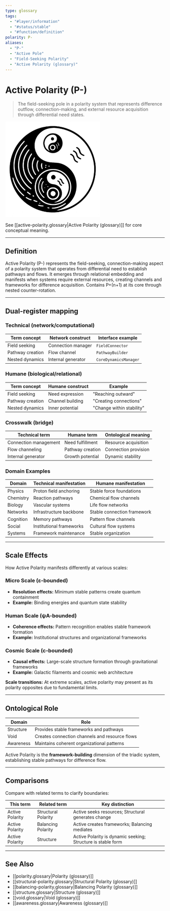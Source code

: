 ```yaml
---
type: glossary
tags:
  - "#layer/information"
  - "#status/stable"
  - "#function/definition"
polarity: P-
aliases:
  - "P-"
  - "Active Pole"
  - "Field-Seeking Polarity"
  - "Active Polarity (glossary)"
---
```


# Active Polarity (P-)

> The field-seeking pole in a polarity system that represents difference outflow, connection-making, and external resource acquisition through differential need states.

<img src="../../../90-assets/polarity-.PNG" alt="Active Polarity (P-): Field-seeking and connection-making" width="300"/>

See [[active-polarity.glossary|Active Polarity (glossary)]] for core conceptual meaning.

---

## Definition

Active Polarity (P-) represents the field-seeking, connection-making aspect of a polarity system that operates from differential need to establish pathways and flows. It emerges through relational embedding and manifests when systems require external resources, creating channels and frameworks for difference acquisition. Contains P+(n+1) at its core through nested counter-rotation.



---

## Dual-register mapping

### Technical (network/computational)

| Term concept | Network construct | Interface example |
|-------------|------------------|-------------------|
| Field seeking | Connection manager | `FieldConnector` |
| Pathway creation | Flow channel | `PathwayBuilder` |
| Nested dynamics | Internal generator | `CoreDynamicsManager` |

### Humane (biological/relational)

| Term concept | Humane construct | Example |
|-------------|------------------|----------|
| Field seeking | Need expression | "Reaching outward" |
| Pathway creation | Channel building | "Creating connections" |
| Nested dynamics | Inner potential | "Change within stability" |

### Crosswalk (bridge)

| Technical term | Humane term | Ontological meaning |
|---------------|-------------|-------------------|
| Connection management | Need fulfillment | Resource acquisition |
| Flow channeling | Pathway creation | Connection provision |
| Internal generator | Growth potential | Dynamic stability |

### Domain Examples

| Domain | Technical manifestation | Humane manifestation |
|--------|------------------------|---------------------|
| Physics | Proton field anchoring | Stable force foundations |
| Chemistry | Reaction pathways | Chemical flow channels |
| Biology | Vascular systems | Life flow networks |
| Networks | Infrastructure backbone | Stable connection framework |
| Cognition | Memory pathways | Pattern flow channels |
| Social | Institutional frameworks | Cultural flow systems |
| Systems | Framework maintenance | Stable organization |

---

## Scale Effects

How Active Polarity manifests differently at various scales:

### Micro Scale (ε-bounded)
- **Resolution effects:** Minimum stable patterns create quantum containment
- **Example:** Binding energies and quantum state stability

### Human Scale (ψA-bounded)
- **Coherence effects:** Pattern recognition enables stable framework formation
- **Example:** Institutional structures and organizational frameworks

### Cosmic Scale (c-bounded)
- **Causal effects:** Large-scale structure formation through gravitational frameworks
- **Example:** Galactic filaments and cosmic web architecture

**Scale transitions:** At extreme scales, active polarity may present as its polarity opposites due to fundamental limits.

---

## Ontological Role

| Domain | Role |
|--------|------|
| Structure | Provides stable frameworks and pathways |
| Void | Creates connection channels and resource flows |
| Awareness | Maintains coherent organizational patterns |

Active Polarity is the **framework-building** dimension of the triadic system, establishing stable pathways for difference flow.

---

## Comparisons

Compare with related terms to clarify boundaries:

| This term | Related term | Key distinction |
|-----------|-------------|----------------|
| Active Polarity | Structural Polarity | Active seeks resources; Structural generates change |
| Active Polarity | Balancing Polarity | Active creates frameworks; Balancing mediates |
| Active Polarity | Structure | Active Polarity is dynamic seeking; Structure is stable form |

---

## See Also

- [[polarity.glossary|Polarity (glossary)]]
- [[structural-polarity.glossary|Structural Polarity (glossary)]]
- [[balancing-polarity.glossary|Balancing Polarity (glossary)]]
- [[structure.glossary|Structure (glossary)]]
- [[void.glossary|Void (glossary)]]
- [[awareness.glossary|Awareness (glossary)]]
